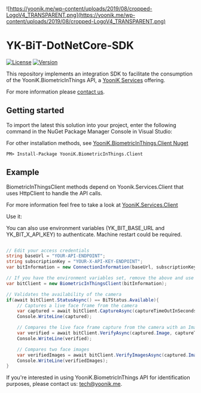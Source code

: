 ![https://yoonik.me/wp-content/uploads/2019/08/cropped-LogoV4_TRANSPARENT.png](https://yoonik.me/wp-content/uploads/2019/08/cropped-LogoV4_TRANSPARENT.png)

# YK-BiT-DotNetCore-SDK

[![License](https://img.shields.io/github/license/dev-yoonik/YK-BiT-SDK-DotNetCore)](https://github.com/dev-yoonik/YK-BiT-SDK-DotNetCore/blob/master/LICENSE)
[![Version](https://img.shields.io/nuget/v/YooniK.BiometricInThings.Client)](https://www.nuget.org/packages/YooniK.BiometricInThings.Client/)

This repository implements an integration SDK to facilitate the consumption of the YooniK.BiometricInThings API, a [YooniK Services](https://yoonik.me) offering.

For more information please [contact us](mailto:tech@yoonik.me).

## Getting started

To import the latest this solution into your project, enter the following command in the NuGet Package Manager Console in Visual Studio:

For other installation methods, see [YooniK.BiometricInThings.Client Nuget](https://www.nuget.org/packages/YooniK.BiometricInThings.Client/)

```
PM> Install-Package YooniK.BiometricInThings.Client
```



## Example

BiometricInThingsClient methods depend on Yoonik.Services.Client that uses HttpClient to handle the API calls.

For more information feel free to take a look at [YooniK.Services.Client](https://github.com/dev-yoonik/YK-Services-Client-DotNetCore/)

Use it:

You can also use environment variables (YK_BIT_BASE_URL and YK_BIT_X_API_KEY) to authenticate. Machine restart could be required.

```csharp

// Edit your access credentials
string baseUrl = "YOUR-API-ENDPOINT";
string subscriptionKey = "YOUR-X-API-KEY-ENDPOINT";
var bitInformation = new ConnectionInformation(baseUrl, subscriptionKey);

// If you have the environment variables set, remove the above and use "var bitClient = new BiometricInThingsClient()"
var bitClient = new BiometricInThingsClient(bitInformation);

// Validates the availability of the camera
if(await bitClient.StatusAsync() == BiTStatus.Available){
	// Captures a live face frame from the camera
	var captured = await bitClient.CaptureAsync(captureTimeOutInSeconds: 5);
	Console.WriteLine(captured);

	// Compares the live face frame capture from the camera with an Image
	var verified = await bitClient.VerifyAsync(captured.Image, captureTimeOutInSeconds: 5, matchingScoreThreshold: 0.3);
	Console.WriteLine(verified);

	// Compares two face images
	var verifiedImages = await bitClient.VerifyImagesAsync(captured.Image, verified.VerifiedImage, matchingScoreThreshold: 0.8);
	Console.WriteLine(verifiedImages);
}

```


 If you're interested in using YooniK.BiometricInThings API for identification purposes, please contact us: tech@yoonik.me.
